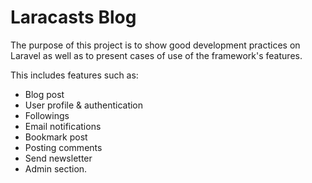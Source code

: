 # Laracasts Blog

The purpose of this project is to show good development practices on Laravel as well as to present cases of use of the framework's features.

This includes features such as:

-   Blog post
-   User profile & authentication
-   Followings
-   Email notifications
-   Bookmark post
-   Posting comments
-   Send newsletter
-   Admin section.
